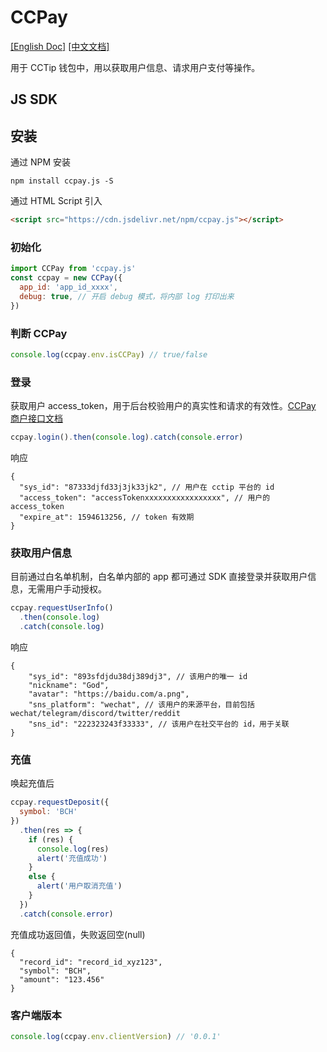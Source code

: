 # CCPay
[[English Doc]](./README.md) [[中文文档]](./README.zh.md)

用于 CCTip 钱包中，用以获取用户信息、请求用户支付等操作。

## JS SDK
## 安装
通过 NPM 安装
```shell script
npm install ccpay.js -S
```

通过 HTML Script 引入
```html
<script src="https://cdn.jsdelivr.net/npm/ccpay.js"></script>
```


### 初始化
```javascript
import CCPay from 'ccpay.js'
const ccpay = new CCPay({
  app_id: 'app_id_xxxx',
  debug: true, // 开启 debug 模式，将内部 log 打印出来
})
```

### 判断 CCPay
```javascript
console.log(ccpay.env.isCCPay) // true/false
```

### 登录
获取用户 access_token，用于后台校验用户的真实性和请求的有效性。[CCPay 商户接口文档](https://hackmd.io/@blockabc/BJoGx_e1D#6-%E6%A0%A1%E9%AA%8C%E7%94%B1-CCTip%C2%B7APP-%E4%B8%8B%E5%8F%91%E7%9A%84-AccessToken)

```javascript
ccpay.login().then(console.log).catch(console.error)
```
响应
```json5
{
  "sys_id": "87333djfd33j3jk33jk2", // 用户在 cctip 平台的 id
  "access_token": "accessTokenxxxxxxxxxxxxxxxxx", // 用户的 access_token
  "expire_at": 1594613256, // token 有效期
}
```

### 获取用户信息
目前通过白名单机制，白名单内部的 app 都可通过 SDK 直接登录并获取用户信息，无需用户手动授权。

```javascript
ccpay.requestUserInfo()
  .then(console.log)
  .catch(console.log)
```
响应
```json5
{
    "sys_id": "893sfdjdu38dj389dj3", // 该用户的唯一 id
    "nickname": "God",
    "avatar": "https://baidu.com/a.png",
    "sns_platform": "wechat", // 该用户的来源平台，目前包括 wechat/telegram/discord/twitter/reddit
    "sns_id": "222323243f33333", // 该用户在社交平台的 id，用于关联
}
```

### 充值
唤起充值后
```javascript
ccpay.requestDeposit({
  symbol: 'BCH'
})
  .then(res => {
    if (res) {
      console.log(res)
      alert('充值成功')
    }
    else {
      alert('用户取消充值')
    }
  })
  .catch(console.error)
```
充值成功返回值，失败返回空(null)
```json5
{
  "record_id": "record_id_xyz123",
  "symbol": "BCH",
  "amount": "123.456"
}
```

### 客户端版本
```javascript
console.log(ccpay.env.clientVersion) // '0.0.1'
```
